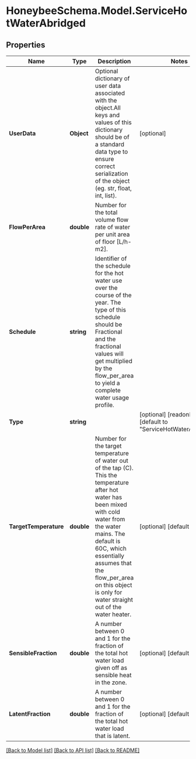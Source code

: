 
# HoneybeeSchema.Model.ServiceHotWaterAbridged

## Properties

Name | Type | Description | Notes
------------ | ------------- | ------------- | -------------
**UserData** | **Object** | Optional dictionary of user data associated with the object.All keys and values of this dictionary should be of a standard data type to ensure correct serialization of the object (eg. str, float, int, list). | [optional] 
**FlowPerArea** | **double** | Number for the total volume flow rate of water per unit area of floor [L/h-m2]. | 
**Schedule** | **string** | Identifier of the schedule for the hot water use over the course of the year. The type of this schedule should be Fractional and the fractional values will get multiplied by the flow_per_area to yield a complete water usage profile. | 
**Type** | **string** |  | [optional] [readonly] [default to "ServiceHotWaterAbridged"]
**TargetTemperature** | **double** | Number for the target temperature of water out of the tap (C). This the temperature after hot water has been mixed with cold water from the water mains. The default is 60C, which essentially assumes that the flow_per_area on this object is only for water straight out of the water heater. | [optional] [default to 60D]
**SensibleFraction** | **double** | A number between 0 and 1 for the fraction of the total hot water load given off as sensible heat in the zone. | [optional] [default to 0.2D]
**LatentFraction** | **double** | A number between 0 and 1 for the fraction of the total hot water load that is latent. | [optional] [default to 0.05D]

[[Back to Model list]](../README.md#documentation-for-models)
[[Back to API list]](../README.md#documentation-for-api-endpoints)
[[Back to README]](../README.md)

